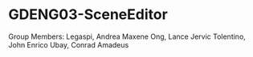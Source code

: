 # GDENG03-SceneEditor

Group Members:
Legaspi, Andrea Maxene
Ong, Lance Jervic
Tolentino, John Enrico
Ubay, Conrad Amadeus
